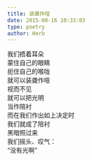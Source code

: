 ```yaml
---  
title: 装聋作哑  
date: 2015-08-16 10:33:03  
type: poetry  
author: Herb    
---    
```

我们捂着耳朵    
蒙住自己的眼睛    
扼住自己的喉咙    
就可以装聋作哑    
视而不见    
就可以把光明    
当作陪衬    
而在我们作出如上决定时    
我们就成了陪衬    
黑暗照过来    
我们摇头、叹气：    
“没有光啊”
